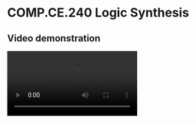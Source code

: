 # COMP.CE.240 Logic Synthesis


## Video demonstration
![](https://github.com/trinhgiahuy/LogicSynthesis/blob/main/vid/demostrate_vid.MOV)